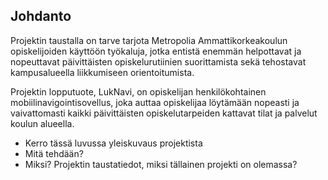 ## Johdanto

Projektin taustalla on tarve tarjota Metropolia Ammattikorkeakoulun opiskelijoiden käyttöön työkaluja, jotka entistä
enemmän helpottavat ja nopeuttavat päivittäisten opiskelurutiinien suorittamista sekä tehostavat kampusalueella liikkumiseen
orientoitumista. 

Projektin lopputuote, LukNavi, on opiskelijan henkilökohtainen mobiilinavigointisovellus, joka auttaa 
opiskelijaa löytämään nopeasti ja vaivattomasti kaikki päivittäisten opiskelutarpeiden kattavat tilat ja palvelut 
koulun alueella. 



* Kerro tässä luvussa yleiskuvaus projektista
* Mitä tehdään?
* Miksi? Projektin taustatiedot, miksi tällainen projekti on olemassa?  